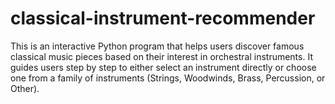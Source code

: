 # classical-instrument-recommender
This is an interactive Python program that helps users discover famous classical music pieces based on their interest in orchestral instruments. It guides users step by step to either select an instrument directly or choose one from a family of instruments (Strings, Woodwinds, Brass, Percussion, or Other).
